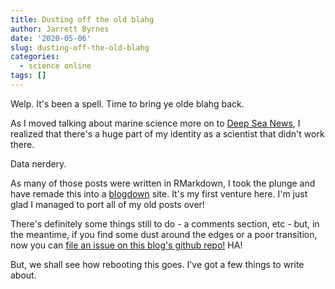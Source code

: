 ```yaml
---
title: Dusting off the old blahg
author: Jarrett Byrnes
date: '2020-05-06'
slug: dusting-off-the-old-blahg
categories:
  - science online
tags: []
---
```



Welp. It's been a spell. Time to bring ye olde blahg back.  

As I moved talking about marine science more on to [Deep Sea News](http://deepseanews.com), I realized that there's a huge part of my identity as a scientist that didn't work there.

Data nerdery.

As many of those posts were written in RMarkdown, I took the plunge and have remade this into a [blogdown](https://bookdown.org/yihui/blogdown/) site. It's my first venture here. I'm just glad I managed to port all of my old posts over!

There's definitely some things still to do - a comments section, etc - but, in the meantime, if you find some dust around the edges or a poor transition, now you can [file an issue on this blog's github repo!](https://github.com/jebyrnes/imachordata) HA!

But, we shall see how rebooting this goes. I've got a few things to write about.